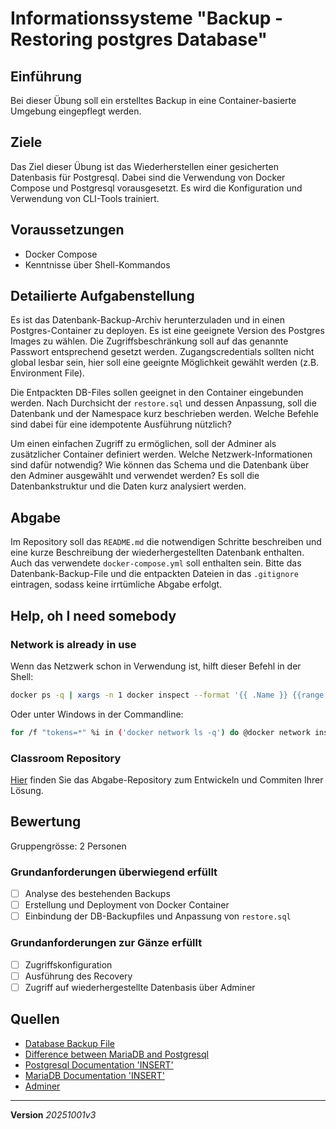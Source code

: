 # Informationssysteme "Backup - Restoring postgres Database"

## Einführung
Bei dieser Übung soll ein erstelltes Backup in eine Container-basierte Umgebung eingepflegt werden.

## Ziele
Das Ziel dieser Übung ist das Wiederherstellen einer gesicherten Datenbasis für Postgresql. Dabei sind die Verwendung von Docker Compose und Postgresql vorausgesetzt. Es wird die Konfiguration und Verwendung von CLI-Tools trainiert.

## Voraussetzungen
+ Docker Compose
+ Kenntnisse über Shell-Kommandos

## Detailierte Aufgabenstellung
Es ist das Datenbank-Backup-Archiv herunterzuladen und in einen Postgres-Container zu deployen. Es ist eine geeignete Version des Postgres Images zu wählen. Die Zugriffsbeschränkung soll auf das genannte Passwort entsprechend gesetzt werden. Zugangscredentials sollten nicht global lesbar sein, hier soll eine geeignte Möglichkeit gewählt werden (z.B. Environment File).

Die Entpackten DB-Files sollen geeignet in den Container eingebunden werden. Nach Durchsicht der `restore.sql` und dessen Anpassung, soll die Datenbank und der Namespace kurz beschrieben werden. Welche Befehle sind dabei für eine idempotente Ausführung nützlich?

Um einen einfachen Zugriff zu ermöglichen, soll der Adminer als zusätzlicher Container definiert werden. Welche Netzwerk-Informationen sind dafür notwendig? Wie können das Schema und die Datenbank über den Adminer ausgewählt und verwendet werden? Es soll die Datenbankstruktur und die Daten kurz analysiert werden.

## Abgabe
Im Repository soll das `README.md` die notwendigen Schritte beschreiben und eine kurze Beschreibung der wiederhergestellten Datenbank enthalten. Auch das verwendete `docker-compose.yml` soll enthalten sein. Bitte das Datenbank-Backup-File und die entpackten Dateien in das `.gitignore` eintragen, sodass keine irrtümliche Abgabe erfolgt.

## Help, oh I need somebody
### Network is already in use
Wenn das Netzwerk schon in Verwendung ist, hilft dieser Befehl in der Shell:
```bash
docker ps -q | xargs -n 1 docker inspect --format '{{ .Name }} {{range .NetworkSettings.Networks}} {{.IPAddress}}{{end}}' | sed 's#^/##';
```
Oder unter Windows in der Commandline:
```sh
for /f "tokens=*" %i in ('docker network ls -q') do @docker network inspect %i --format "{{.Name}}: {{range .IPAM.Config}}{{.Subnet}}{{end}}"
```

### Classroom Repository
[Hier](https://classroom.github.com/a/356savRb) finden Sie das Abgabe-Repository zum Entwickeln und Commiten Ihrer Lösung.

## Bewertung
Gruppengrösse: 2 Personen
### Grundanforderungen überwiegend erfüllt
- [ ] Analyse des bestehenden Backups
- [ ] Erstellung und Deployment von Docker Container
- [ ] Einbindung der DB-Backupfiles und Anpassung von `restore.sql`

### Grundanforderungen zur Gänze erfüllt
- [ ] Zugriffskonfiguration
- [ ] Ausführung des Recovery
- [ ] Zugriff auf wiederhergestellte Datenbasis über Adminer

## Quellen
* [Database Backup File](https://nextcloud.borko.at/s/iQteczRt47mBWd2)
* [Difference between MariaDB and Postgresql](https://aws.amazon.com/compare/the-difference-between-mariadb-and-postgresql/)
* [Postgresql Documentation 'INSERT'](https://www.postgresql.org/docs/current/sql-insert.html)
* [MariaDB Documentation 'INSERT'](https://mariadb.com/docs/server/reference/sql-statements/data-manipulation/inserting-loading-data/insert)
* [Adminer](https://hub.docker.com/_/adminer/)

---
**Version** *20251001v3*
